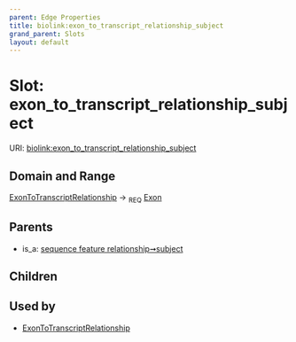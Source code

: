 ```yaml
---
parent: Edge Properties
title: biolink:exon_to_transcript_relationship_subject
grand_parent: Slots
layout: default
---
```


# Slot: exon_to_transcript_relationship_subject




URI: [biolink:exon_to_transcript_relationship_subject](https://w3id.org/biolink/vocab/exon_to_transcript_relationship_subject)

## Domain and Range

[ExonToTranscriptRelationship](ExonToTranscriptRelationship.md) ->  <sub>REQ</sub> [Exon](Exon.md)

## Parents

 *  is_a: [sequence feature relationship➞subject](sequence_feature_relationship_subject.md)

## Children


## Used by

 * [ExonToTranscriptRelationship](ExonToTranscriptRelationship.md)
